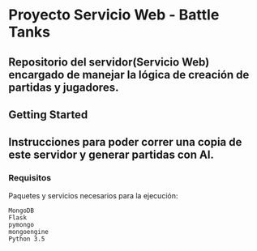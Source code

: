 # Proyecto Servicio Web - Battle Tanks

Repositorio del servidor(Servicio Web) encargado de manejar la lógica de creación de partidas y jugadores.
----------

## Getting Started

Instrucciones para poder correr una copia de este servidor y generar partidas con AI.
----------
### Requisitos

Paquetes y servicios necesarios para la ejecución:

```
MongoDB
Flask
pymongo
mongoengine
Python 3.5
```


